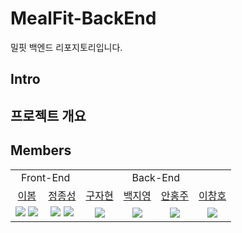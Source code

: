 # MealFit-BackEnd
밀핏 백엔드 리포지토리입니다.

## Intro


## 프로젝트 개요


## Members

<table style="text-align: center">
  <tr>
    <td colspan="2">Front-End</td>
    <td colspan="4">Back-End</td>
  </tr>
  <tr>
    <td><a href="https://github.com/bom-Lee">이봄</a></td>
    <td><a href="https://github.com/JJSEONG">정종성</a></td>
    <td><a href="https://github.com/9JaHyun">구자현</a></td>
    <td><a href="https://github.com/catgirl0313">백지영</a></td>
    <td><a href="https://github.com/hongju22">안홍주</a></td>
    <td><a href="https://github.com/chlee1234">이창호</a></td>
  </tr>
  <tr>
    <td><img src="https://img.shields.io/badge/React-61DAFB?style=flat-square&logo=React&logoColor=white"/>
    <img src="https://img.shields.io/badge/%F0%9F%8E%A8-designer-yellow"></td>
    <td><img src="https://img.shields.io/badge/React-61DAFB?style=flat-square&logo=React&logoColor=white"/>
    <img src="https://img.shields.io/badge/%F0%9F%8E%A8-designer-yellow"></td>
    <td><img src="https://img.shields.io/badge/Springboot-6DB33F?style=flat-square&logo=Springboot&logoColor=white"/></td>
    <td><img src="https://img.shields.io/badge/Springboot-6DB33F?style=flat-square&logo=Springboot&logoColor=white"/></td>
    <td><img src="https://img.shields.io/badge/Springboot-6DB33F?style=flat-square&logo=Springboot&logoColor=white"/></td>
    <td><img src="https://img.shields.io/badge/Springboot-6DB33F?style=flat-square&logo=Springboot&logoColor=white"/></td>
</table>
